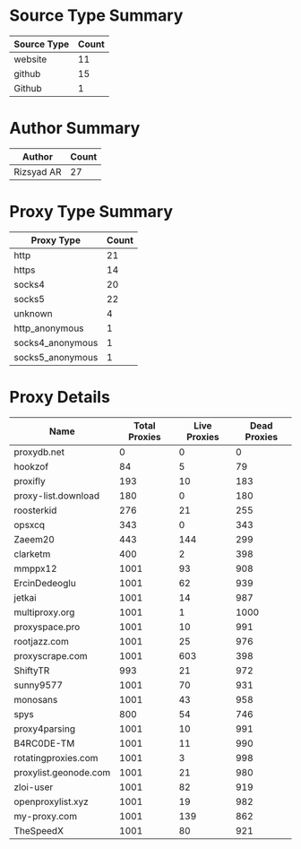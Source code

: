 # Source Type Summary

| Source Type | Count |
|-------------|-------|
| website | 11 |
| github | 15 |
| Github | 1 |


# Author Summary

| Author | Count |
|--------|-------|
| Rizsyad AR | 27 |


# Proxy Type Summary

| Proxy Type | Count |
|------------|-------|
| http | 21 |
| https | 14 |
| socks4 | 20 |
| socks5 | 22 |
| unknown | 4 |
| http_anonymous | 1 |
| socks4_anonymous | 1 |
| socks5_anonymous | 1 |


# Proxy Details

| Name | Total Proxies | Live Proxies | Dead Proxies |
|------|---------------|--------------|---------------|
| proxydb.net | 0 | 0 | 0 |
| hookzof | 84 | 5 | 79 |
| proxifly | 193 | 10 | 183 |
| proxy-list.download | 180 | 0 | 180 |
| roosterkid | 276 | 21 | 255 |
| opsxcq | 343 | 0 | 343 |
| Zaeem20 | 443 | 144 | 299 |
| clarketm | 400 | 2 | 398 |
| mmppx12 | 1001 | 93 | 908 |
| ErcinDedeoglu | 1001 | 62 | 939 |
| jetkai | 1001 | 14 | 987 |
| multiproxy.org | 1001 | 1 | 1000 |
| proxyspace.pro | 1001 | 10 | 991 |
| rootjazz.com | 1001 | 25 | 976 |
| proxyscrape.com | 1001 | 603 | 398 |
| ShiftyTR | 993 | 21 | 972 |
| sunny9577 | 1001 | 70 | 931 |
| monosans | 1001 | 43 | 958 |
| spys | 800 | 54 | 746 |
| proxy4parsing | 1001 | 10 | 991 |
| B4RC0DE-TM | 1001 | 11 | 990 |
| rotatingproxies.com | 1001 | 3 | 998 |
| proxylist.geonode.com | 1001 | 21 | 980 |
| zloi-user | 1001 | 82 | 919 |
| openproxylist.xyz | 1001 | 19 | 982 |
| my-proxy.com | 1001 | 139 | 862 |
| TheSpeedX | 1001 | 80 | 921 |
